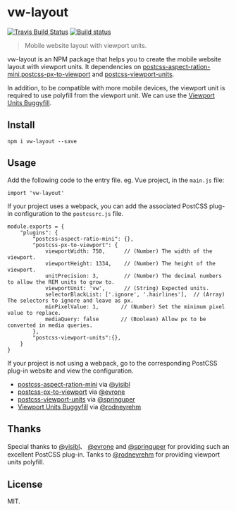 # vw-layout

[![Travis Build Status](https://travis-ci.org/airen/vw-layout.svg)](https://travis-ci.org/airen/vw-layout)
[![Build status](https://ci.appveyor.com/api/projects/status/hso3amuryb169jwi/branch/master?svg=true)](https://ci.appveyor.com/project/airen/vw-layout/branch/master)

> Mobile website layout with viewport units.

vw-layout is an NPM package that helps you to create the mobile website layout with viewport units. It dependencies on [postcss-aspect-ration-mini](https://github.com/yisibl/postcss-aspect-ratio-mini),[postcss-px-to-viewport](https://github.com/evrone/postcss-px-to-viewport) and [postcss-viewport-units](https://github.com/springuper/postcss-viewport-units).

In addition, to be compatible with more mobile devices, the viewport unit is required to use polyfill from the viewport unit. We can use the [Viewport Units Buggyfill](https://github.com/rodneyrehm/viewport-units-buggyfill).

## Install 

    npm i vw-layout --save

## Usage

Add the following code to the entry file. eg. Vue project, in the `main.js` file:

    import 'vw-layout'

If your project uses a webpack, you can add the associated PostCSS plug-in configuration to the `postcssrc.js` file.

    module.exports = {
        "plugins": {
            "postcss-aspect-ratio-mini": {}, 
            "postcss-px-to-viewport": {
                viewportWidth: 750,      // (Number) The width of the viewport.
                viewportHeight: 1334,    // (Number) The height of the viewport.
                unitPrecision: 3,        // (Number) The decimal numbers to allow the REM units to grow to.
                viewportUnit: 'vw',      // (String) Expected units.
                selectorBlackList: ['.ignore', '.hairlines'],  // (Array) The selectors to ignore and leave as px.
                minPixelValue: 1,       // (Number) Set the minimum pixel value to replace.
                mediaQuery: false       // (Boolean) Allow px to be converted in media queries.
            }, 
            "postcss-viewport-units":{},
        }
    }

If your project is not using a webpack, go to the corresponding PostCSS plug-in website and view the configuration.

- [postcss-aspect-ration-mini](https://github.com/yisibl/postcss-aspect-ratio-min) via [@yisibl](https://github.com/yisibl)
- [postcss-px-to-viewport](https://github.com/evrone/postcss-px-to-viewport) via [@evrone](https://github.com/evrone)
- [postcss-viewport-units](https://github.com/springuper/postcss-viewport-units) via [@springuper](https://github.com/springuper)
- [Viewport Units Buggyfill](https://github.com/rodneyrehm/viewport-units-buggyfill) via [@rodneyrehm](https://github.com/rodneyrehm)

## Thanks

Special thanks to [@yisibl](https://github.com/yisibl)、 [@evrone](https://github.com/evrone) and [@springuper](https://github.com/springuper) for providing such an excellent PostCSS plug-in. Tanks to [@rodneyrehm](https://github.com/rodneyrehm) for providing viewport units polyfill.

## License

MIT.